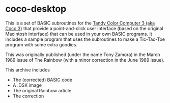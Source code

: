 # coco-desktop
This is a set of BASIC subroutines for the [Tandy Color Computer 3 (aka Coco 3)](https://en.wikipedia.org/wiki/TRS-80_Color_Computer#Color_Computer_3_(1986%E2%80%931991)) that provide a point-and-click user interface (based on the original Macintosh interface) that can be used in your own BASIC programs. It includes a sample program that uses the subroutines to make a Tic-Tac-Toe program with some extra goodies.

This was originally published (under the name Tony Zamora) in the March 1989 issue of The Rainbow (with a minor correction in the June 1989 issue).

This archive includes
- The (corrected) BASIC code
- A .DSK image
- The original Rainbow article
- The correction
